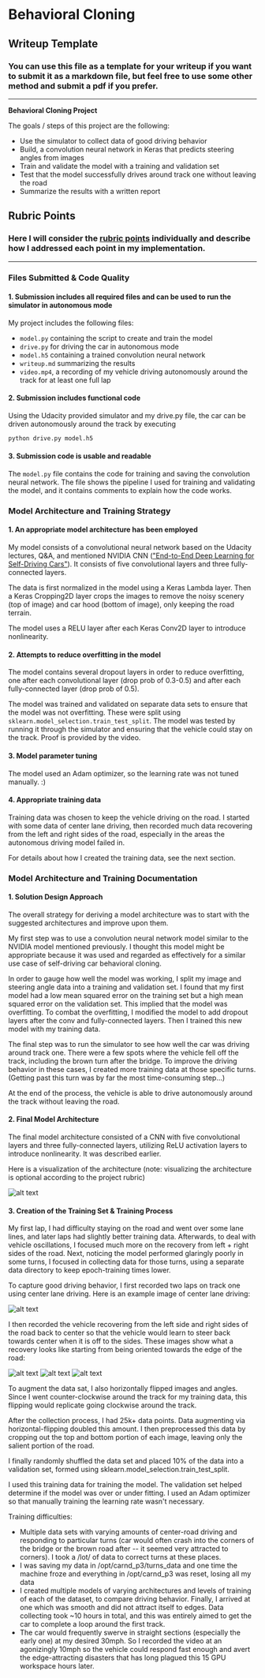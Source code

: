 # **Behavioral Cloning**

## Writeup Template

### You can use this file as a template for your writeup if you want to submit it as a markdown file, but feel free to use some other method and submit a pdf if you prefer.

---

**Behavioral Cloning Project**

The goals / steps of this project are the following:
* Use the simulator to collect data of good driving behavior
* Build, a convolution neural network in Keras that predicts steering angles from images
* Train and validate the model with a training and validation set
* Test that the model successfully drives around track one without leaving the road
* Summarize the results with a written report


[//]: # (Image References)

[image1]: ./examples/placeholder.png "Model Visualization"
[image2]: ./examples/placeholder.png "Grayscaling"
[image3]: ./examples/placeholder_small.png "Recovery Image"
[image4]: ./examples/placeholder_small.png "Recovery Image"
[image5]: ./examples/placeholder_small.png "Recovery Image"
[image6]: ./examples/placeholder_small.png "Normal Image"
[image7]: ./examples/placeholder_small.png "Flipped Image"

## Rubric Points
### Here I will consider the [rubric points](https://review.udacity.com/#!/rubrics/432/view) individually and describe how I addressed each point in my implementation.

---
### Files Submitted & Code Quality

#### 1. Submission includes all required files and can be used to run the simulator in autonomous mode

My project includes the following files:
* `model.py` containing the script to create and train the model
* `drive.py` for driving the car in autonomous mode
* `model.h5` containing a trained convolution neural network
* `writeup.md` summarizing the results
* `video.mp4`, a recording of my vehicle driving autonomously around the track for at least one full lap

#### 2. Submission includes functional code
Using the Udacity provided simulator and my drive.py file, the car can be driven autonomously around the track by executing
```sh
python drive.py model.h5
```

#### 3. Submission code is usable and readable

The `model.py` file contains the code for training and saving the convolution neural network. The file shows the pipeline I used for training and validating the model, and it contains comments to explain how the code works.

### Model Architecture and Training Strategy

#### 1. An appropriate model architecture has been employed

My model consists of a convolutional neural network based on the Udacity lectures, Q&A, and mentioned NVIDIA CNN (["End-to-End Deep Learning for Self-Driving Cars"](https://developer.nvidia.com/blog/deep-learning-self-driving-cars/)). It consists of five convolutional layers and three fully-connected layers.

The data is first normalized in the model using a Keras Lambda layer. Then a Keras Cropping2D layer crops the images to remove the noisy scenery (top of image) and car hood (bottom of image), only keeping the road terrain.

The model uses a RELU layer after each Keras Conv2D layer to introduce nonlinearity.

#### 2. Attempts to reduce overfitting in the model

The model contains several dropout layers in order to reduce overfitting, one after each convolutional layer (drop prob of 0.3-0.5) and after each fully-connected layer (drop prob of 0.5).

The model was trained and validated on separate data sets to ensure that the model was not overfitting. These were split using `sklearn.model_selection.train_test_split`. The model was tested by running it through the simulator and ensuring that the vehicle could stay on the track. Proof is provided by the video.

#### 3. Model parameter tuning

The model used an Adam optimizer, so the learning rate was not tuned manually. :)

#### 4. Appropriate training data

Training data was chosen to keep the vehicle driving on the road. I started with some data of center lane driving, then recorded much data recovering from the left and right sides of the road, especially in the areas the autonomous driving model failed in.

For details about how I created the training data, see the next section.

### Model Architecture and Training Documentation

#### 1. Solution Design Approach

The overall strategy for deriving a model architecture was to start with the suggested architectures and improve upon them.

My first step was to use a convolution neural network model similar to the NVIDIA model mentioned previously. I thought this model might be appropriate because it was used and regarded as effectively for a similar use case of self-driving car behavioral cloning.

In order to gauge how well the model was working, I split my image and steering angle data into a training and validation set. I found that my first model had a low mean squared error on the training set but a high mean squared error on the validation set. This implied that the model was overfitting. To combat the overfitting, I modified the model to add dropout layers after the conv and fully-connected layers. Then I trained this new model with my training data.

The final step was to run the simulator to see how well the car was driving around track one. There were a few spots where the vehicle fell off the track, including the brown turn after the bridge. To improve the driving behavior in these cases, I created more training data at those specific turns. (Getting past this turn was by far the most time-consuming step...)

At the end of the process, the vehicle is able to drive autonomously around the track without leaving the road.

#### 2. Final Model Architecture

The final model architecture consisted of a CNN with five convolutional layers and three fully-connected layers, utilizing ReLU activation layers to introduce nonlinearity. It was described earlier.

Here is a visualization of the architecture (note: visualizing the architecture is optional according to the project rubric)

![alt text][image1]

#### 3. Creation of the Training Set & Training Process

My first lap, I had difficulty staying on the road and went over some lane lines, and later laps had slightly better training data. Afterwards, to deal with vehicle oscillations, I focused much more on the recovery from left + right sides of the road. Next, noticing the model performed glaringly poorly in some turns, I focused in collecting data for those turns, using a separate data directory to keep epoch-training times lower.

To capture good driving behavior, I first recorded two laps on track one using center lane driving. Here is an example image of center lane driving:

![alt text][image2]

I then recorded the vehicle recovering from the left side and right sides of the road back to center so that the vehicle would learn to steer back towards center when it is off to the sides. These images show what a recovery looks like starting from being oriented towards the edge of the road:

![alt text][image3]
![alt text][image4]
![alt text][image5]

To augment the data sat, I also horizontally flipped images and angles. Since I went counter-clockwise around the track for my training data, this flipping would replicate going clockwise around the track.

After the collection process, I had 25k+ data points. Data augmenting via horizontal-flipping doubled this amount. I then preprocessed this data by cropping out the top and bottom portion of each image, leaving only the salient portion of the road.

I finally randomly shuffled the data set and placed 10% of the data into a validation set, formed using sklearn.model_selection.train_test_split.

I used this training data for training the model. The validation set helped determine if the model was over or under fitting. I used an Adam optimizer so that manually training the learning rate wasn't necessary.

Training difficulties:
* Multiple data sets with varying amounts of center-road driving and responding to particular turns (car would often crash into the corners of the bridge or the brown road after -- it seemed very attracted to corners). I took a /lot/ of data to correct turns at these places.
* I was saving my data in /opt/carnd_p3/turns_data and one time the machine froze and everything in /opt/carnd_p3 was reset, losing all my data
* I created multiple models of varying architectures and levels of training of each of the dataset, to compare driving behavior. Finally, I arrived at one which was smooth and did not attract itself to edges. Data collecting took ~10 hours in total, and this was entirely aimed to get the car to complete a loop around the first track.
* The car would frequently swerve in straight sections (especially the early one) at my desired 30mph. So I recorded the video at an agonizingly 10mph so the vehicle could respond fast enough and avert the edge-attracting disasters that has long plagued this 15 GPU workspace hours later.